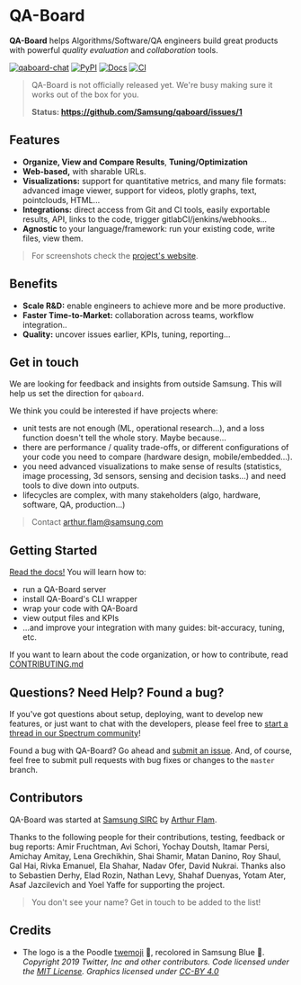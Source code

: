 # QA-Board
**QA-Board** helps Algorithms/Software/QA engineers build great products with powerful *quality evaluation* and *collaboration* tools.

[![qaboard-chat](https://img.shields.io/badge/chat-spectrum-brightgreen)](https://spectrum.chat/qaboard)
[![PyPI](https://img.shields.io/pypi/v/qaboard)](https://pypi.org/project/qaboard/)
[![Docs](https://img.shields.io/badge/docs-master-steelblue.svg?style=flat-square)](https://samsung.github.io/qaboard)
[![CI](https://github.com/samsung/qaboard/workflows/CI/badge.svg)](https://github.com/samsung/qaboard/actions?query=workflow%3ACI)

> QA-Board is not officially released yet. We're busy making sure it works out of the box for you.
>
> **Status: https://github.com/Samsung/qaboard/issues/1**

## Features
- **Organize, View and Compare Results**, **Tuning/Optimization**
- **Web-based,** with sharable URLs.
- **Visualizations:** support for quantitative metrics, and many file formats: advanced image viewer, support for videos, plotly graphs, text, pointclouds, HTML...
- **Integrations:** direct access from Git and CI tools, easily exportable results, API, links to the code, trigger gitlabCI/jenkins/webhooks...
- **Agnostic** to your language/framework: run your existing code, write files, view them.

> For screenshots check the [project's website](https://samsung.github.io/qaboard).

## Benefits
- **Scale R&D:** enable engineers to achieve more and be more productive.
- **Faster Time-to-Market:** collaboration across teams, workflow integration..
- **Quality:** uncover issues earlier, KPIs, tuning, reporting...

## Get in touch
We are looking for feedback and insights from outside Samsung. This will help us set the direction for `qaboard`.

We think you could be interested if have projects where:
- unit tests are not enough (ML, operational research...), and a loss function doesn't tell the whole story. Maybe because...
- there are performance / quality trade-offs, or different configurations of your code you need to compare (hardware design, mobile/embedded...).
- you need advanced visualizations to make sense of results (statistics, image processing, 3d sensors, sensing and decision tasks...) and need tools to dive down into outputs.
- lifecycles are complex, with many stakeholders (algo, hardware, software, QA, production...)

> Contact arthur.flam@samsung.com

## Getting Started
[Read the docs!](https://samsung.github.io/qaboard/docs/installation) You will learn how to:
- run a QA-Board server
- install QA-Board's CLI wrapper
- wrap your code with QA-Board
- view output files and KPIs
- ...and improve your integration with many guides: bit-accuracy, tuning, etc.

If you want to learn about the code organization, or how to contribute, read [CONTRIBUTING.md](CONTRIBUTING.md)

## Questions? Need Help? Found a bug?
If you've got questions about setup, deploying, want to develop new features, or just want to chat with the developers, please feel free to [start a thread in our Spectrum community](https://spectrum.chat/qaboard)!

Found a bug with QA-Board? Go ahead and [submit an issue](https://github.com/Samsung/qaboard/issues). And, of course, feel free to submit pull requests with bug fixes or changes to the `master` branch.

## Contributors
QA-Board was started at [Samsung SIRC](https://www.linkedin.com/company/samsung-israel-r-d-center-sirc/) by [Arthur Flam](https://shapescience.xyz).

Thanks to the following people for their contributions, testing, feedback or bug reports: Amir Fruchtman, Avi Schori, Yochay Doutsh, Itamar Persi, Amichay Amitay, Lena Grechikhin, Shai Shamir, Matan Danino, Roy Shaul, Gal Hai, Rivka Emanuel, Ela Shahar, Nadav Ofer, David Nukrai. Thanks also to Sebastien Derhy, Elad Rozin, Nathan Levy, Shahaf Duenyas, Yotam Ater, Asaf Jazcilevich and Yoel Yaffe for supporting the project.

> You don't see your name? Get in touch to be added to the list!

## Credits
- The logo is a the Poodle [twemoji](https://twemoji.twitter.com/) 🐩, recolored in Samsung Blue 🔵. *Copyright 2019 Twitter, Inc and other contributors. Code licensed under the [MIT License](http://opensource.org/licenses/MIT). Graphics licensed under [CC-BY 4.0](https://creativecommons.org/licenses/by/4.0/)*
